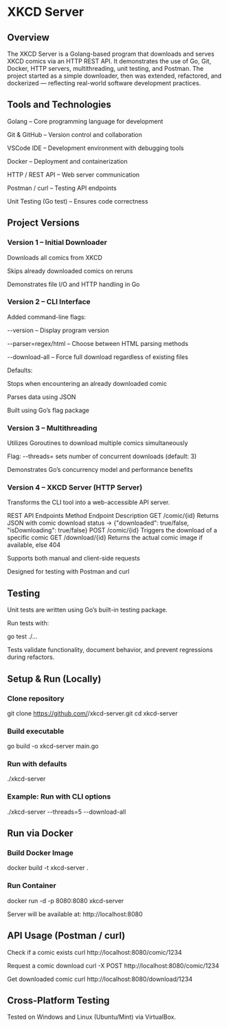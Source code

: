 # XKCD Server
## Overview

The XKCD Server is a Golang-based program that downloads and serves XKCD comics via an HTTP REST API.
It demonstrates the use of Go, Git, Docker, HTTP servers, multithreading, unit testing, and Postman.
The project started as a simple downloader, then was extended, refactored, and dockerized — reflecting real-world software development practices.

## Tools and Technologies

Golang – Core programming language for development

Git & GitHub – Version control and collaboration

VSCode IDE – Development environment with debugging tools

Docker – Deployment and containerization

HTTP / REST API – Web server communication

Postman / curl – Testing API endpoints

Unit Testing (Go test) – Ensures code correctness

## Project Versions
### Version 1 – Initial Downloader

Downloads all comics from XKCD

Skips already downloaded comics on reruns

Demonstrates file I/O and HTTP handling in Go

### Version 2 – CLI Interface

Added command-line flags:

--version – Display program version

--parser=regex/html – Choose between HTML parsing methods

--download-all – Force full download regardless of existing files

Defaults:

Stops when encountering an already downloaded comic

Parses data using JSON

Built using Go’s flag package

### Version 3 – Multithreading

Utilizes Goroutines to download multiple comics simultaneously

Flag: --threads= sets number of concurrent downloads (default: 3)

Demonstrates Go’s concurrency model and performance benefits

### Version 4 – XKCD Server (HTTP Server)

Transforms the CLI tool into a web-accessible API server.

REST API Endpoints
Method	Endpoint	Description
GET	/comic/{id}	Returns JSON with comic download status → {"downloaded": true/false, "isDownloading": true/false}
POST	/comic/{id}	Triggers the download of a specific comic
GET	/download/{id}	Returns the actual comic image if available, else 404

Supports both manual and client-side requests

Designed for testing with Postman and curl

## Testing

Unit tests are written using Go’s built-in testing package.

Run tests with:

go test ./...


Tests validate functionality, document behavior, and prevent regressions during refactors.

## Setup & Run (Locally)
### Clone repository
git clone https://github.com/<your-username>/xkcd-server.git
cd xkcd-server

### Build executable
go build -o xkcd-server main.go

### Run with defaults
./xkcd-server

### Example: Run with CLI options
./xkcd-server --threads=5 --download-all

## Run via Docker
### Build Docker Image
docker build -t xkcd-server .

### Run Container
docker run -d -p 8080:8080 xkcd-server


Server will be available at:
http://localhost:8080

## API Usage (Postman / curl)
Check if a comic exists
curl http://localhost:8080/comic/1234

Request a comic download
curl -X POST http://localhost:8080/comic/1234

Get downloaded comic
curl http://localhost:8080/download/1234

## Cross-Platform Testing

Tested on Windows and Linux (Ubuntu/Mint) via VirtualBox.
